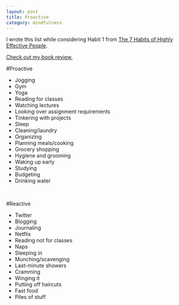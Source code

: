 ```yaml
---
layout: post
title: Proactive
category: mindfulness
---
```


I wrote this list while considering Habit 1 from [The 7 Habits of Highly Effective People](http://smile.amazon.com/Habits-Highly-Effective-People-Anniversary-ebook/dp/B00GOZV3TM/ref=sr_1_1?ie=UTF8&qid=1423798461&sr=8-1&keywords=7+habits).

[Check out my book review.](http://shelbyspees.github.io/speesblog/2015/03/02/book-review-seven-habits.html)

#Proactive

* Jogging
* Gym
* Yoga
* Reading for classes
* Watching lectures
* Looking over assignment requirements
* Tinkering with projects
* Sleep
* Cleaning/laundry
* Organizing
* Planning meals/cooking
* Grocery shopping
* Hygiene and grooming
* Waking up early
* Studying
* Budgeting
* Drinking water

<br/>

#Reactive

* Twitter
* Blogging
* Journaling
* Netflix
* Reading not for classes
* Naps
* Sleeping in
* Munching/scavenging
* Last-minute showers
* Cramming
* Winging it
* Putting off haircuts
* Fast food
* Piles of stuff
